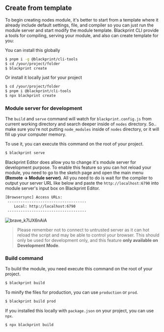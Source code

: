 ## Create from template
To begin creating nodes module, it's better to start from a template where it already include default settings, file, and compiler so you can just run the module server and start modify the module template. Blackprint CLI provide a tools for compiling, serving your module, and also can create template for you:

You can install this globally
```sh
$ pnpm i -g @blackprint/cli-tools
$ cd /your/project/folder
$ blackprint create
```

Or install it locally just for your project
```sh
$ cd /your/project/folder
$ pnpm i @blackprint/cli-tools
$ npx blackprint create
```

### Module server for development
The `build` and `serve` command will watch for `blackprint.config.js` from current working directory and search deeper inside of `nodes` directory. So.. make sure you're not putting `node_modules` inside of `nodes` directory, or it will fill up your computer memory.

To use it, you can execute this command on the root of your project.
```sh
$ blackprint serve
```

Blackprint Editor does allow you to change it's module server for development purpose. To enable this feature so you can hot reload your module, you need to go to the sketch page and open the main menu **(Remote -> Module server)**. All you need to do is wait for the compiler to output your server URL like below and paste the `http://localhost:6790` into module server's input box on Blackprint Editor.

```sh
[Browsersync] Access URLs:
 ------------------------------------
    Local: http://localhost:6790
 ------------------------------------
```

![brave_k7lJX6nAiA](https://user-images.githubusercontent.com/11073373/185054909-77e2986a-482b-49e7-88e2-244daf0e48aa.jpg)

> Please remember not to connect to untrusted server as it can hot reload the script and may be able to control your browser. This should only be used for development only, and this feature **only available on Development Mode**.

### Build command
To build the module, you need execute this command on the root of your project.
```sh
$ blackprint build
```

To minify the files for production, you can use `production` or `prod`.
```sh
$ blackprint build prod
```

If you installed this locally with `package.json` on your project, you can use `npx`.
```sh
$ npx blackprint build
```